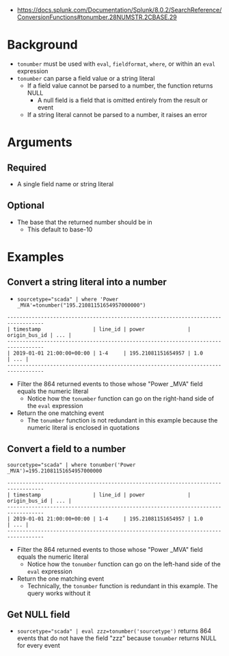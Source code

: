 - https://docs.splunk.com/Documentation/Splunk/8.0.2/SearchReference/ConversionFunctions#tonumber.28NUMSTR.2CBASE.29
# Background
- `tonumber` must be used with `eval`, `fieldformat`, `where`, or within an `eval` expression
- `tonumber` can parse a field value or a string literal
  - If a field value cannot be parsed to a number, the function returns NULL
    - A null field is a field that is omitted entirely from the result or event
  - If a string literal cannot be parsed to a number, it raises an error
# Arguments
## Required
- A single field name or string literal
## Optional
- The base that the returned number should be in
  - This default to base-10
# Examples
## Convert a string literal into a number
- `sourcetype="scada" | where 'Power _MVA'=tonumber("195.21081151654957000000")`
```
----------------------------------------------------------------------------------
| timestamp                 | line_id | power              | origin_bus_id | ... |
----------------------------------------------------------------------------------
| 2019-01-01 21:00:00+00:00 | 1-4     | 195.21081151654957 | 1.0           | ... |
----------------------------------------------------------------------------------
```
- Filter the 864 returned events to those whose "Power _MVA" field equals the numeric literal
  - Notice how the `tonumber` function can go on the right-hand side of the `eval` expression
- Return the one matching event
  - The `tonumber` function is not redundant in this example because the numeric literal is enclosed in quotations
## Convert a field to a number
`sourcetype="scada" | where tonumber('Power _MVA')=195.21081151654957000000`
```
----------------------------------------------------------------------------------
| timestamp                 | line_id | power              | origin_bus_id | ... |
----------------------------------------------------------------------------------
| 2019-01-01 21:00:00+00:00 | 1-4     | 195.21081151654957 | 1.0           | ... |
----------------------------------------------------------------------------------
```
- Filter the 864 returned events to those whose "Power _MVA" field equals the numeric literal
  - Notice how the `tonumber` function can go on the left-hand side of the `eval` expression
- Return the one matching event
  - Technically, the `tonumber` function is redundant in this example. The query works without it
## Get NULL field
- `sourcetype="scada" | eval zzz=tonumber('sourcetype')` returns 864 events that do not have the field "zzz" because `tonumber` returns NULL for every
  event